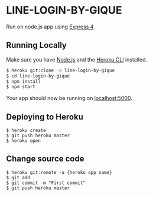 # LINE-LOGIN-BY-GIQUE
Run on node.js app using [Express 4](http://expressjs.com/).

## Running Locally
Make sure you have [Node.js](http://nodejs.org/) and the [Heroku CLI](https://cli.heroku.com/) installed.

```sh
$ heroku git:clone -a line-login-by-gique
$ cd line-login-by-gique
$ npm install
$ npm start
```

Your app should now be running on [localhost:5000](http://localhost:5000/).

## Deploying to Heroku

```
$ heroku create
$ git push heroku master
$ heroku open
```

## Change source code

```
$ heroku git:remote -a {heroku app name}
$ git add .
$ git commit -m "First commit"
$ git push heroku master
```